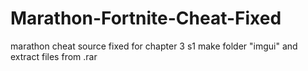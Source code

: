 # Marathon-Fortnite-Cheat-Fixed
marathon cheat source fixed for chapter 3 s1
make folder "imgui" and extract files from .rar
